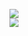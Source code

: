 [![](https://img.shields.io/badge/Made%20With-Github%20Spray-lightgrey.svg?style=for-the-badge&logo=github)](https://github.com/Annihil/github-spray#3026)  
[![](https://i.imgur.com/2DrTn0Z.gif)](https://github.com/Annihil/github-spray)
